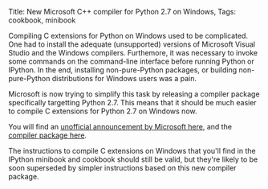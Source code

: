 Title: New Microsoft C++ compiler for Python 2.7 on Windows,
Tags: cookbook, minibook

Compiling C extensions for Python on Windows used to be complicated. One had to install the adequate (unsupported) versions of Microsoft Visual Studio and the Windows compilers. Furthemore, it was necessary to invoke some commands on the command-line interface before running Python or IPython. In the end, installing non-pure-Python packages, or building non-pure-Python distributions for Windows users was a pain.

Microsoft is now trying to simplify this task by releasing a compiler package specifically targetting Python 2.7. This means that it should be much easier to compile C extensions for Python 2.7 on Windows now.

<!-- PELICAN_END_SUMMARY -->

You will find an [unofficial announcement by Microsoft here](http://code.activestate.com/lists/python-dev/132763/), and the [compiler package here](http://www.microsoft.com/en-us/download/details.aspx?id=44266).

The instructions to compile C extensions on Windows that you'll find in the IPython minibook and cookbook should still be valid, but they're likely to be soon superseded by simpler instructions based on this new compiler package.
